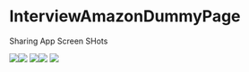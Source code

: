 # InterviewAmazonDummyPage

Sharing App Screen SHots


![](1.png)![](2.png)
![](3.png)![](4.png)
![](5.png)
